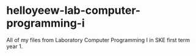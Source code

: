 # helloyeew-lab-computer-programming-i
All of my files from Laboratory Computer Programming I in SKE first term year 1.
